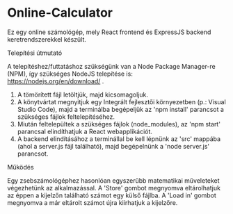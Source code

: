 # Online-Calculator
 Ez egy online számológép, mely React frontend és ExpressJS backend keretrendszerekkel készült.

Telepítési útmutató

A telepítéshez/futtatáshoz szükségünk van a Node Package Manager-re (NPM), így szükséges NodeJS telepítése is: https://nodejs.org/en/download/ .
1. A tömörített fájl letöltjük, majd kicsomagoljuk.
2. A könytvártat megnyitjuk egy Integrált fejlesztői környezetben (p.: Visual Studio Code), majd a terminálba begépeljük az 'npm install' parancsot a szükséges fájlok  feltelepítéséhez.
3. Miután feltelepültek a szükséges fájlok (node_modules), az 'npm start' parancsal elindíthatjuk a React webapplikációt.
4. A backend elindításához a terminállal be kell lépnünk az 'src' mappába (ahol a server.js fájl található), majd begépelnünk a 'node server.js' parancsot.

Működés

Egy zsebszámológéphez hasonlóan egyszerűbb matematikai műveleteket végezhetünk az alkalmazással.
A 'Store' gombot megnyomva eltárolhatjuk az éppen a kijelzőn található számot egy külső fájlba.
A 'Load in' gombot megnyomva a már eltárolt számot újra kiírhatjuk a kijelzőre.
